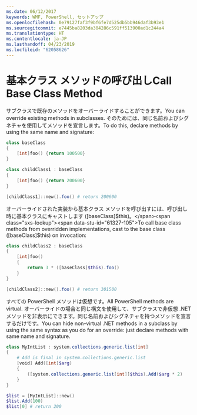 ```yaml
---
ms.date: 06/12/2017
keywords: WMF, PowerShell, セットアップ
ms.openlocfilehash: 0e79127faf3f9bf6fe7d525db5bb946daf3b93e1
ms.sourcegitcommit: e7445ba8203da304286c591ff513900ad1c244a4
ms.translationtype: HT
ms.contentlocale: ja-JP
ms.lasthandoff: 04/23/2019
ms.locfileid: "62058626"
---
```

# <a name="call-base-class-method"></a><span data-ttu-id="61327-102">基本クラス メソッドの呼び出し</span><span class="sxs-lookup"><span data-stu-id="61327-102">Call Base Class Method</span></span>

<span data-ttu-id="61327-103">サブクラスで既存のメソッドをオーバーライドすることができます。</span><span class="sxs-lookup"><span data-stu-id="61327-103">You can override existing methods in subclasses.</span></span> <span data-ttu-id="61327-104">そのためには、同じ名前およびシグネチャを使用してメソッドを宣言します。</span><span class="sxs-lookup"><span data-stu-id="61327-104">To do this, declare methods by using the same name and signature:</span></span>

```powershell
class baseClass
{
    [int]foo() {return 100500}
}

class childClass1 : baseClass
{
    [int]foo() {return 200600}
}

[childClass1]::new().foo() # return 200600
```

<span data-ttu-id="61327-105">オーバーライドされた実装から基本クラス メソッドを呼び出すには、呼び出し時に基本クラスにキャストします ([baseClass]$this)。</span><span class="sxs-lookup"><span data-stu-id="61327-105">To call base class methods from overridden implementations, cast to the base class ([baseClass]$this) on invocation:</span></span>

```powershell
class childClass2 : baseClass
{
    [int]foo()
    {
        return 3 * ([baseClass]$this).foo()
    }
}

[childClass2]::new().foo() # return 301500
```

<span data-ttu-id="61327-106">すべての PowerShell メソッドは仮想です。</span><span class="sxs-lookup"><span data-stu-id="61327-106">All PowerShell methods are virtual.</span></span> <span data-ttu-id="61327-107">オーバーライドの場合と同じ構文を使用して、サブクラスで非仮想 .NET メソッドを非表示にできます。同じ名前およびシグネチャを持つメソッドを宣言するだけです。</span><span class="sxs-lookup"><span data-stu-id="61327-107">You can hide non-virtual .NET methods in a subclass by using the same syntax as you do for an override: just declare methods with same name and signature.</span></span>

```powershell
class MyIntList : system.collections.generic.list[int]
{
    # Add is final in system.collections.generic.list
    [void] Add([int]$arg)
    {
        ([system.collections.generic.list[int]]$this).Add($arg * 2)
    }
}

$list = [MyIntList]::new()
$list.Add(100)
$list[0] # return 200
```

